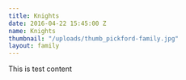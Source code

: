 ```yaml
---
title: Knights
date: 2016-04-22 15:45:00 Z
name: Knights
thumbnail: "/uploads/thumb_pickford-family.jpg"
layout: family
---
```


This is test content